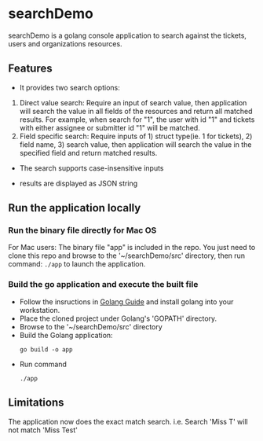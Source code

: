 # searchDemo
searchDemo is a golang console application to search against the tickets, users and organizations resources. 

## Features
* It provides two search options: 
 1. Direct value search: Require an input of search value, then application will search the value in all fields of the resources and return all matched results. For example, when search for "1", the user with id "1" and tickets with either assignee or submitter id "1" will be matched. 
 2. Field specific search: Require inputs of 1) struct type(ie. 1 for tickets), 2) field name, 3) search value, then application will search the value in the specified field and return matched results.

* The search supports case-insensitive inputs

* results are displayed as JSON string

## Run the application locally
### Run the binary file directly for Mac OS
For Mac users: The binary file "app" is included in the repo. You just need to clone this repo and browse to the '~/searchDemo/src' directory, then run command: 
    ```
    ./app
    ```
to launch the application.

### Build the go application and execute the built file
* Follow the insructions in [Golang Guide](https://golang.org/doc/install) and install golang into your workstation.
* Place the cloned project under Golang's 'GOPATH' directory. 
* Browse to the '~/searchDemo/src' directory
* Build the Golang application: 
    ```
    go build -o app
    ```
* Run command
    ```
    ./app
    ```
## Limitations
The application now does the exact match search. i.e. Search 'Miss T' will not match 'Miss Test'
